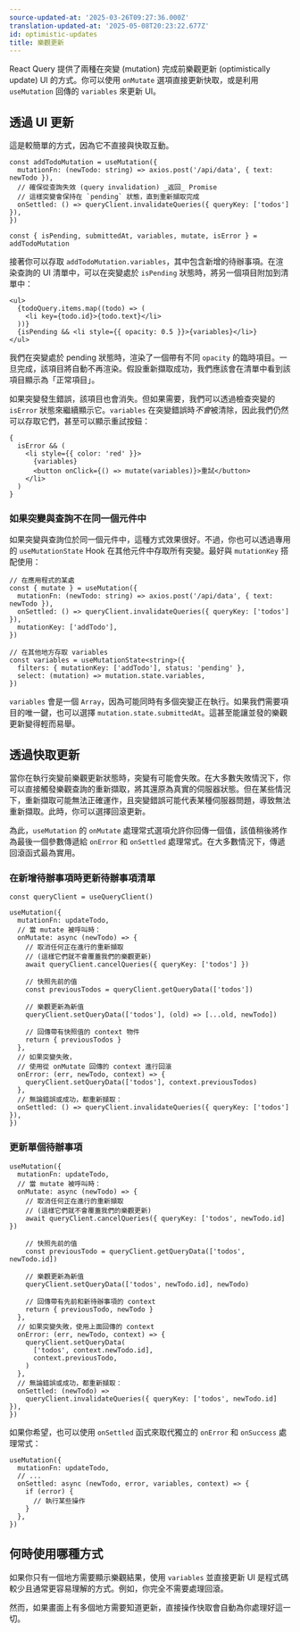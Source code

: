 ```yaml
---
source-updated-at: '2025-03-26T09:27:36.000Z'
translation-updated-at: '2025-05-08T20:23:22.677Z'
id: optimistic-updates
title: 樂觀更新
---
```


React Query 提供了兩種在突變 (mutation) 完成前樂觀更新 (optimistically update) UI 的方式。你可以使用 `onMutate` 選項直接更新快取，或是利用 `useMutation` 回傳的 `variables` 來更新 UI。

## 透過 UI 更新

這是較簡單的方式，因為它不直接與快取互動。

[//]: # 'ExampleUI1'

```tsx
const addTodoMutation = useMutation({
  mutationFn: (newTodo: string) => axios.post('/api/data', { text: newTodo }),
  // 確保從查詢失效 (query invalidation) _返回_ Promise
  // 這樣突變會保持在 `pending` 狀態，直到重新擷取完成
  onSettled: () => queryClient.invalidateQueries({ queryKey: ['todos'] }),
})

const { isPending, submittedAt, variables, mutate, isError } = addTodoMutation
```

[//]: # 'ExampleUI1'

接著你可以存取 `addTodoMutation.variables`，其中包含新增的待辦事項。在渲染查詢的 UI 清單中，可以在突變處於 `isPending` 狀態時，將另一個項目附加到清單中：

[//]: # 'ExampleUI2'

```tsx
<ul>
  {todoQuery.items.map((todo) => (
    <li key={todo.id}>{todo.text}</li>
  ))}
  {isPending && <li style={{ opacity: 0.5 }}>{variables}</li>}
</ul>
```

[//]: # 'ExampleUI2'

我們在突變處於 pending 狀態時，渲染了一個帶有不同 `opacity` 的臨時項目。一旦完成，該項目將自動不再渲染。假設重新擷取成功，我們應該會在清單中看到該項目顯示為「正常項目」。

如果突變發生錯誤，該項目也會消失。但如果需要，我們可以透過檢查突變的 `isError` 狀態來繼續顯示它。`variables` 在突變錯誤時*不會*被清除，因此我們仍然可以存取它們，甚至可以顯示重試按鈕：

[//]: # 'ExampleUI3'

```tsx
{
  isError && (
    <li style={{ color: 'red' }}>
      {variables}
      <button onClick={() => mutate(variables)}>重試</button>
    </li>
  )
}
```

[//]: # 'ExampleUI3'

### 如果突變與查詢不在同一個元件中

如果突變與查詢位於同一個元件中，這種方式效果很好。不過，你也可以透過專用的 `useMutationState` Hook 在其他元件中存取所有突變。最好與 `mutationKey` 搭配使用：

[//]: # 'ExampleUI4'

```tsx
// 在應用程式的某處
const { mutate } = useMutation({
  mutationFn: (newTodo: string) => axios.post('/api/data', { text: newTodo }),
  onSettled: () => queryClient.invalidateQueries({ queryKey: ['todos'] }),
  mutationKey: ['addTodo'],
})

// 在其他地方存取 variables
const variables = useMutationState<string>({
  filters: { mutationKey: ['addTodo'], status: 'pending' },
  select: (mutation) => mutation.state.variables,
})
```

[//]: # 'ExampleUI4'

`variables` 會是一個 `Array`，因為可能同時有多個突變正在執行。如果我們需要項目的唯一鍵，也可以選擇 `mutation.state.submittedAt`。這甚至能讓並發的樂觀更新變得輕而易舉。

## 透過快取更新

當你在執行突變前樂觀更新狀態時，突變有可能會失敗。在大多數失敗情況下，你可以直接觸發樂觀查詢的重新擷取，將其還原為真實的伺服器狀態。但在某些情況下，重新擷取可能無法正確運作，且突變錯誤可能代表某種伺服器問題，導致無法重新擷取。此時，你可以選擇回滾更新。

為此，`useMutation` 的 `onMutate` 處理常式選項允許你回傳一個值，該值稍後將作為最後一個參數傳遞給 `onError` 和 `onSettled` 處理常式。在大多數情況下，傳遞回滾函式最為實用。

### 在新增待辦事項時更新待辦事項清單

[//]: # 'Example'

```tsx
const queryClient = useQueryClient()

useMutation({
  mutationFn: updateTodo,
  // 當 mutate 被呼叫時：
  onMutate: async (newTodo) => {
    // 取消任何正在進行的重新擷取
    // (這樣它們就不會覆蓋我們的樂觀更新)
    await queryClient.cancelQueries({ queryKey: ['todos'] })

    // 快照先前的值
    const previousTodos = queryClient.getQueryData(['todos'])

    // 樂觀更新為新值
    queryClient.setQueryData(['todos'], (old) => [...old, newTodo])

    // 回傳帶有快照值的 context 物件
    return { previousTodos }
  },
  // 如果突變失敗，
  // 使用從 onMutate 回傳的 context 進行回滾
  onError: (err, newTodo, context) => {
    queryClient.setQueryData(['todos'], context.previousTodos)
  },
  // 無論錯誤或成功，都重新擷取：
  onSettled: () => queryClient.invalidateQueries({ queryKey: ['todos'] }),
})
```

[//]: # 'Example'

### 更新單個待辦事項

[//]: # 'Example2'

```tsx
useMutation({
  mutationFn: updateTodo,
  // 當 mutate 被呼叫時：
  onMutate: async (newTodo) => {
    // 取消任何正在進行的重新擷取
    // (這樣它們就不會覆蓋我們的樂觀更新)
    await queryClient.cancelQueries({ queryKey: ['todos', newTodo.id] })

    // 快照先前的值
    const previousTodo = queryClient.getQueryData(['todos', newTodo.id])

    // 樂觀更新為新值
    queryClient.setQueryData(['todos', newTodo.id], newTodo)

    // 回傳帶有先前和新待辦事項的 context
    return { previousTodo, newTodo }
  },
  // 如果突變失敗，使用上面回傳的 context
  onError: (err, newTodo, context) => {
    queryClient.setQueryData(
      ['todos', context.newTodo.id],
      context.previousTodo,
    )
  },
  // 無論錯誤或成功，都重新擷取：
  onSettled: (newTodo) =>
    queryClient.invalidateQueries({ queryKey: ['todos', newTodo.id] }),
})
```

[//]: # 'Example2'

如果你希望，也可以使用 `onSettled` 函式來取代獨立的 `onError` 和 `onSuccess` 處理常式：

[//]: # 'Example3'

```tsx
useMutation({
  mutationFn: updateTodo,
  // ...
  onSettled: async (newTodo, error, variables, context) => {
    if (error) {
      // 執行某些操作
    }
  },
})
```

[//]: # 'Example3'

## 何時使用哪種方式

如果你只有一個地方需要顯示樂觀結果，使用 `variables` 並直接更新 UI 是程式碼較少且通常更容易理解的方式。例如，你完全不需要處理回滾。

然而，如果畫面上有多個地方需要知道更新，直接操作快取會自動為你處理好這一切。
